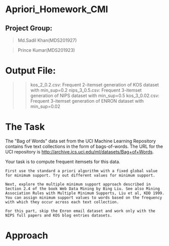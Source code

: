# Apriori_Homework_CMI
## Project Group:
> Md.Sadil Khan(MDS201927)

> Prince Kumar(MDS201923)

# Output File:
>> kos_2_0.2.csv: Frequent 2-itemset generation of KOS dataset with min_sup=0.2
>> nips_3_0.5.csv: Frequent 3-itemset generation of NIPS dataset with min_sup=0.5
>> kos_3_0.02.csv: Frequent 3-itemset generation of ENRON dataset with min_sup=0.02



# The Task

The "Bag of Words" data set from the UCI Machine Learning Repository contains five text collections in the form of bags-of-words. The URL for the UCI repository is http://archive.ics.uci.edu/ml/datasets/Bag+of+Words.

Your task is to compute frequent itemsets for this data.

    First use the standard a priori algorithm with a fixed global value for minimum support. Try out different values for minimum support.

    Next, explore the multiple minimum support approach described in Section 2.4 of the book Web Data Mining by Bing Liu. See also Mining Association Rules with Multiple Minimum Supports, Liu et al, KDD 1999. You can assign minimum support values to words based on the frequency with which they occur across each text collection.

    For this part, skip the Enron email dataset and work only with the NIPS full papers and KOS blog entries datasets.
    
    
# Approach


